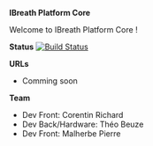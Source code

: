 **IBreath Platform Core**

Welcome to IBreath Platform Core !

**Status**
[![Build Status](https://travis-ci.org/IBreath/PlatformCore.svg?branch=master)](https://travis-ci.org/IBreath/PlatformCore)

**URLs**
- Comming soon

**Team**
* Dev Front: Corentin Richard
* Dev Back/Hardware: Théo Beuze
* Dev Front: Malherbe Pierre
